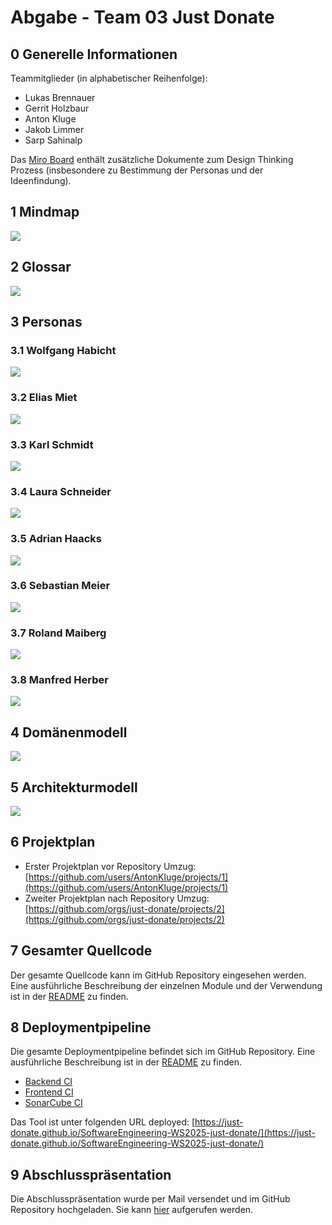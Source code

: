 # Abgabe - Team 03 Just Donate 

## 0 Generelle Informationen

Teammitglieder (in alphabetischer Reihenfolge): 
- Lukas Brennauer
- Gerrit Holzbaur
- Anton Kluge
- Jakob Limmer
- Sarp Sahinalp

Das [Miro Board](https://miro.com/app/board/uXjVLRFTGG0=/) enthält zusätzliche Dokumente zum Design Thinking Prozess (insbesondere zu Bestimmung der Personas und der Ideenfindung). 

## 1 Mindmap
![](01_Mindmap.png)

## 2 Glossar

![](02_Glossar.png)

## 3 Personas 
### 3.1 Wolfgang Habicht
![](03_Personas/01_WolfgangHabicht.png)

### 3.2 Elias Miet
![](03_Personas/02_EliasMiet.png)

### 3.3 Karl Schmidt
![](03_Personas/03_KarlSchmidt.png)

### 3.4 Laura Schneider
![](03_Personas/04_LauraSchneider.png)

### 3.5 Adrian Haacks
![](03_Personas/05_AdrianHaacks.png)

### 3.6 Sebastian Meier
![](03_Personas/06_SebastianMeier.png)

### 3.7 Roland Maiberg
![](03_Personas/07_RolandMaiberg.png)

### 3.8 Manfred Herber
![](03_Personas/08_ManfredHerber.png)

## 4 Domänenmodell 

![](04_Domänenmodell.png)

## 5 Architekturmodell 

![](05_Architekturmodell.png)

## 6 Projektplan 

- Erster Projektplan vor Repository Umzug: [https://github.com/users/AntonKluge/projects/1](https://github.com/users/AntonKluge/projects/1)
- Zweiter Projektplan nach Repository Umzug: [https://github.com/orgs/just-donate/projects/2](https://github.com/orgs/just-donate/projects/2)

## 7 Gesamter Quellcode 

Der gesamte Quellcode kann im GitHub Repository eingesehen werden. Eine ausführliche Beschreibung der einzelnen Module und der Verwendung ist in der [README](https://github.com/just-donate/SoftwareEngineering-WS2025-just-donate/blob/main/README.md) zu finden.


## 8 Deploymentpipeline 

Die gesamte Deploymentpipeline befindet sich im GitHub Repository. Eine ausführliche Beschreibung ist in der [README](https://github.com/just-donate/SoftwareEngineering-WS2025-just-donate/blob/main/README.md) zu finden. 

- [Backend CI](https://github.com/just-donate/SoftwareEngineering-WS2025-just-donate/actions/workflows/backend-ci.yml)
- [Frontend CI](https://github.com/just-donate/SoftwareEngineering-WS2025-just-donate/actions/workflows/frontend-ci.yml)
- [SonarCube CI](https://github.com/just-donate/SoftwareEngineering-WS2025-just-donate/actions/workflows/sonarqube-ci.yml)

Das Tool ist unter folgenden URL deployed: [https://just-donate.github.io/SoftwareEngineering-WS2025-just-donate/](https://just-donate.github.io/SoftwareEngineering-WS2025-just-donate/)


## 9 Abschlusspräsentation 

Die Abschlusspräsentation wurde per Mail versendet und im GitHub Repository hochgeladen. Sie kann [hier](https://github.com/just-donate/SoftwareEngineering-WS2025-just-donate/blob/main/09_Slides.pdf) aufgerufen werden. 


